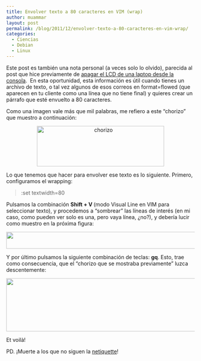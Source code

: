 ```yaml
---
title: Envolver texto a 80 caracteres en VIM (wrap)
author: muammar
layout: post
permalink: /blog/2011/12/envolver-texto-a-80-caracteres-en-vim-wrap/
categories:
  - Ciencias
  - Debian
  - Linux
---
```

Este post es también una nota personal (a veces solo lo olvido), parecida al post que hice previamente de [apagar el LCD de una laptop desde la consola][1].  En esta oportunidad, esta información es útil cuando tienes un archivo de texto, o tal vez algunos de esos correos en format=flowed (que aparecen en tu cliente como una línea que no tiene final) y quieres crear un párrafo que esté envuelto a 80 caracteres.

Como una imagen vale más que mil palabras, me refiero a este &#8220;chorizo&#8221; que muestro a continuación:

<p style="text-align: center;">
  <a href="http://muammar.me/blog/2011/12/envolver-texto-a-80-caracteres-en-vim-wrap/antes/" rel="attachment wp-att-780"><img class=" wp-image-780 aligncenter" title="Chorizo" src="http://muammar.me/blog/wp-content/uploads/2011/12/antes-300x68.png" alt="chorizo" width="340" height="108" /></a>
</p>

<p style="text-align: left;">
  Lo que tenemos que hacer para envolver ese texto es lo siguiente. Primero, configuramos el wrapping:
</p>

> <p style="text-align: left;">
>   :set textwidth=80
> </p>

<p style="text-align: left;">
  Pulsamos la combinación <strong>Shift + V </strong>(modo Visual Line en VIM para seleccionar texto), y procedemos a &#8220;sombrear&#8221; las líneas de interés (en mi caso, como pueden ver solo es una, pero vaya línea, ¿no?), y debería lucir como muestro en la próxima figura:
</p>

<p style="text-align: left;">
  <a href="http://muammar.me/blog/2011/12/envolver-texto-a-80-caracteres-en-vim-wrap/shiftv/" rel="attachment wp-att-781"><img class="alignnone size-large wp-image-781" title="shiftv" src="http://muammar.me/blog/wp-content/uploads/2011/12/shiftv-1024x79.png" alt="" width="584" height="45" /></a>
</p>

<p style="text-align: left;">
  Y por último pulsamos la siguiente combinación de teclas: <strong>gq</strong>. Esto, trae como consecuencia, que el &#8220;chorizo que se mostraba previamente&#8221; luzca descentemente:
</p>

<p style="text-align: left;">
  <a href="http://muammar.me/blog/2011/12/envolver-texto-a-80-caracteres-en-vim-wrap/descente/" rel="attachment wp-att-782"><img class="alignnone size-full wp-image-782" title="descente" src="http://muammar.me/blog/wp-content/uploads/2011/12/descente.png" alt="" width="605" height="142" /></a>
</p>

<p style="text-align: left;">
  Et voilà!
</p>

<p style="text-align: left;">
  PD. ¡Muerte a los que no siguen la <a href="http://es.wikipedia.org/wiki/Netiquette">netiquette</a>!
</p>

<p style="text-align: left;">

 [1]: http://muammar.me/blog/2011/11/apagar-display-lcd-de-una-laptop-desde-el-terminal-en-linux/